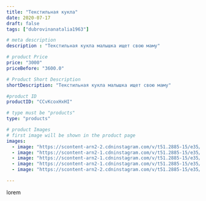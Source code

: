 ```yaml
---
title: "Текстильная кукла"
date: 2020-07-17
draft: false
tags: ["dubrovinanatalia1963"]

# meta description
description : "Текстильная кукла малышка ищет свою маму"

# product Price
price: "3000"
priceBefore: "3600.0"

# Product Short Description
shortDescription: "Текстильная кукла малышка ищет свою маму"

#product ID
productID: "CCvKcoxHxHI"

# type must be "products"
type: "products"

# product Images
# first image will be shown in the product page
images:
  - image: "https://scontent-arn2-2.cdninstagram.com/v/t51.2885-15/e35/109211121_278336506607561_3647705435762286335_n.jpg?se=7&tp=1&_nc_ht=scontent-arn2-2.cdninstagram.com&_nc_cat=105&_nc_ohc=Q7DSWIKPMfQAX_b_KiQ&oh=aa8b4b7b90bfce2d7741f6753d03426c&oe=606B067E&ig_cache_key=MjM1NTE0NzA3NTkwNDg4NDI4NQ%3D%3D.2"
  - image: "https://scontent-arn2-1.cdninstagram.com/v/t51.2885-15/e35/110050708_1906080356201006_5667058368932425380_n.jpg?se=7&tp=1&_nc_ht=scontent-arn2-1.cdninstagram.com&_nc_cat=102&_nc_ohc=e8Yu-ZH8VfMAX9NyTgO&oh=486366a39b9e8ccd3826fc511ba6d4cd&oe=606C391B&ig_cache_key=MjM1NTE0NzA3NTkzODQzMzA0Mg%3D%3D.2"
  - image: "https://scontent-arn2-1.cdninstagram.com/v/t51.2885-15/e35/110023609_176529640510498_2698848786606986301_n.jpg?se=7&tp=1&_nc_ht=scontent-arn2-1.cdninstagram.com&_nc_cat=110&_nc_ohc=jzMNlKkEwPcAX9sca1f&oh=25fe87b259622a35df57238329bf7082&oe=606C3A34&ig_cache_key=MjM1NTE0NzA3NTkxMzI1ODI3Ng%3D%3D.2"
  - image: "https://scontent-arn2-1.cdninstagram.com/v/t51.2885-15/e35/106791451_775885773182291_2776432803454614082_n.jpg?se=7&tp=1&_nc_ht=scontent-arn2-1.cdninstagram.com&_nc_cat=111&_nc_ohc=7yt4x0sM7-0AX8zO2UL&oh=07141a127059ae514900af061ae4e5b7&oe=6069ACD9&ig_cache_key=MjM1NTE0NzA3NTkyMTgwMzk3Mg%3D%3D.2"
  - image: "https://scontent-arn2-2.cdninstagram.com/v/t51.2885-15/e35/109593324_113976210393552_1102074247190029593_n.jpg?se=7&tp=1&_nc_ht=scontent-arn2-2.cdninstagram.com&_nc_cat=100&_nc_ohc=6KfXNfYl54kAX_l3zvX&oh=48c4d0240f9a2fe4c04db13f3a6fd4a8&oe=606C2859&ig_cache_key=MjM1NTE0NzA3NTk0Njk4MzgxOA%3D%3D.2"

---
```

lorem
